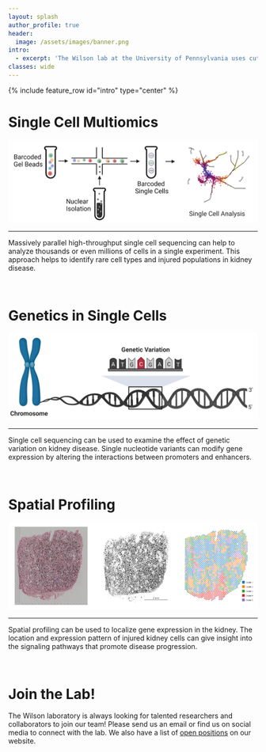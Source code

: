 ```yaml
---
layout: splash
author_profile: true
header:
  image: /assets/images/banner.png
intro: 
  - excerpt: 'The Wilson lab at the University of Pennsylvania uses cutting edge technologies like single cell sequencing and spatial profiling to develop new therapies for chronic kidney disease.'
classes: wide
---
```


{% include feature_row id="intro" type="center" %}
# Single Cell Multiomics
![single_cell_overview](assets/images/single_cell_overview.png)

---

Massively parallel high-throughput single cell sequencing can help to analyze thousands or even millions of cells in a single experiment. This approach helps to identify rare cell types and injured populations in kidney disease.

<br/> 

# Genetics in Single Cells
![genetic_variation_overview](assets/images/genetic_variation_overview.png)

---

Single cell sequencing can be used to examine the effect of genetic variation on kidney disease. Single nucleotide variants can modify gene expression by altering the interactions between promoters and enhancers.

<br/> 

# Spatial Profiling
![visium_clusters](assets/images/visium_clusters.png)

---

Spatial profiling can be used to localize gene expression in the kidney. The location and expression pattern of injured kidney cells can give insight into the signaling pathways that promote disease progression.

<br/> 

# Join the Lab!

The Wilson laboratory is always looking for talented researchers and collaborators to join our team! Please send us an email or find us on social media to connect with the lab. We also have a list of [open positions](/_pages/positions.md) on our website.

